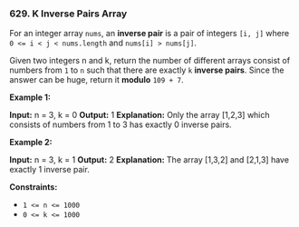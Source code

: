 ### 629\. K Inverse Pairs Array

For an integer array `nums`, an **inverse pair** is a pair of integers `[i, j]` where `0 <= i < j < nums.length` and `nums[i] > nums[j]`.

Given two integers n and k, return the number of different arrays consist of numbers from `1` to `n` such that there are exactly `k` **inverse pairs**. Since the answer can be huge, return it **modulo** `109 + 7`.

**Example 1:**

**Input:** n = 3, k = 0
**Output:** 1
**Explanation:** Only the array \[1,2,3\] which consists of numbers from 1 to 3 has exactly 0 inverse pairs.

**Example 2:**

**Input:** n = 3, k = 1
**Output:** 2
**Explanation:** The array \[1,3,2\] and \[2,1,3\] have exactly 1 inverse pair.

**Constraints:**

*   `1 <= n <= 1000`
*   `0 <= k <= 1000`

